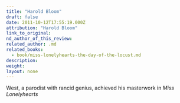 ```yaml
---
title: "Harold Bloom"
draft: false
date: 2011-10-12T17:55:19.000Z
attribution: "Harold Bloom"
link_to_original:
nd_author_of_this_review:
related_author: .md
related_books:
  - book/miss-lonelyhearts-the-day-of-the-locust.md
description:
weight:
layout: none
---
```

West, a parodist with rancid genius, achieved his masterwork in *Miss Lonelyhearts*

